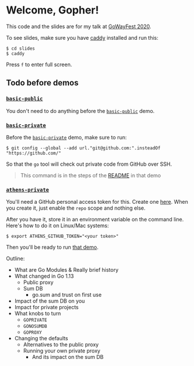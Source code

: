 # Welcome, Gopher!

This code and the slides are for my talk at [GoWayFest 2020](https://goway.io/).

To see slides, make sure you have [caddy](https://caddyserver.com) installed and run this:

```console
$ cd slides
$ caddy
```

Press `f` to enter full screen.

## Todo before demos

### [`basic-public`](./basic-public)
You don't need to do anything before the [`basic-public`](./basic-public) demo.

### [`basic-private`](./basic-private)

Before the [`basic-private`](./basic-private) demo, make sure to run:

```console
$ git config --global --add url."git@github.com:".insteadOf "https://github.com/"
```

So that the `go` tool will check out private code from GitHub over SSH.

>This command is in the steps of the [README](./basic-private/README.md) in that demo

### [`athens-private`](./athens-private)

You'll need a GitHub personal access token for this. Create one [here](https://github.com/settings/tokens). When you create it, just enable the `repo` scope and nothing else.

After you have it, store it in an environment variable on the command line. Here's how to do it on Linux/Mac systems:

```console
$ export ATHENS_GITHUB_TOKEN="<your token>"
```

Then you'll be ready to run [that demo](./athens-private/README.md).

Outline:

- What are Go Modules & Really brief history
- What changed in Go 1.13
  - Public proxy
  - Sum DB
    - go.sum and trust on first use
- Impact of the sum DB on you
- Impact for private projects
- What knobs to turn
  - `GOPRIVATE`
  - `GONOSUMDB`
  - `GOPROXY`
- Changing the defaults
  - Alternatives to the public proxy
  - Running your own private proxy
    - And its impact on the sum DB
